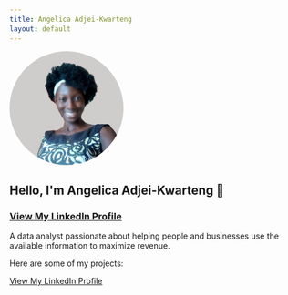 ```yaml
---
title: Angelica Adjei-Kwarteng
layout: default
---
```


<img src="Images/angelica.jpg" alt="Angelica's Profile Picture" width="200" style="border-radius: 100px;" />

## Hello, I'm Angelica Adjei-Kwarteng 👋
### [View My LinkedIn Profile](https://www.linkedin.com/in/angelicaakwarteng/)

A data analyst passionate about helping people and businesses use the available information to maximize revenue.

Here are some of my projects:

[View My LinkedIn Profile](https://www.linkedin.com/in/angelicaakwarteng/)



